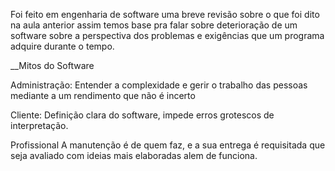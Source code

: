 Foi feito em engenharia de software uma breve revisão sobre o que foi dito na aula anterior assim temos base pra falar sobre deterioração de um software sobre a perspectiva dos problemas e exigências que um programa adquire durante o tempo. 

__Mitos do Software

Administração:
Entender a complexidade e gerir o trabalho das pessoas mediante a um rendimento que não é incerto

Cliente:
Definição clara do software, impede erros grotescos de interpretação.

Profissional
A manutenção é de quem faz, e a sua entrega é requisitada que seja avaliado com ideias mais elaboradas alem de funciona.


